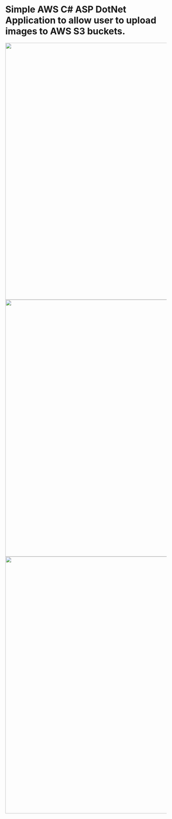 # Simple AWS C# ASP DotNet Application to allow user to upload images to AWS S3 buckets.

<img src="https://user-images.githubusercontent.com/15072510/122609291-c28bd280-d04b-11eb-8cdd-8f8379c51bc3.png" width=800 height=800 />

<img src="https://user-images.githubusercontent.com/15072510/122609418-f36c0780-d04b-11eb-92bc-c4a459b97c7d.png" width=800 height=800 />

<img src="https://user-images.githubusercontent.com/15072510/122609423-f5ce6180-d04b-11eb-8c82-5fec58099412.png" width=800 height=800 />
